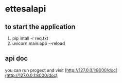 # ettesalapi

## to start the application

1. pip intall -r req.txt
2. uvicorn main:app --reload

## api doc
you can run progect and visit [http://127.0.0.1:8000/doc](http://127.0.0.1:8000/doc)
